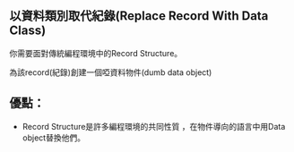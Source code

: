 ## 以資料類別取代紀錄(Replace Record With Data Class)

你需要面對傳統編程環境中的Record Structure。

為該record(紀錄)創建一個啞資料物件(dumb data object)

## 優點：
* Record Structure是許多編程環境的共同性質
  ，在物件導向的語言中用Data object替換他們。



